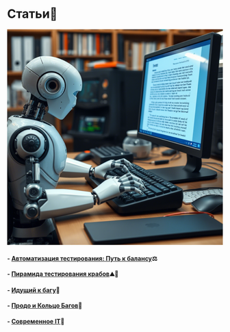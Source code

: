 # <div class="animate__animated animate__bounce">Статьи📝</div>
<link rel="stylesheet" href="https://cdnjs.cloudflare.com/ajax/libs/animate.css/4.1.1/animate.min.css">

![Мой аватар](images/automation.png)

#### - [Автоматизация тестирования: Путь к балансу](articles/article1.md)⚖️
#### - [Пирамида тестирования крабов](articles/article2.md)⛰️🦀
#### - [Идущий к багу](articles/article3.md)🧟
#### - [Продо и Кольцо Багов](articles/article5.md)💍
#### - [Cовременное IT](articles/provocation.md)🍄
